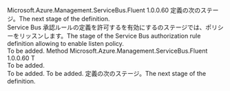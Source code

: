 <Type Name="IWithListen&lt;T&gt;" FullName="Microsoft.Azure.Management.ServiceBus.Fluent.AuthorizationRule.Definition.IWithListen&lt;T&gt;">
  <TypeSignature Language="C#" Value="public interface IWithListen&lt;T&gt;" />
  <TypeSignature Language="ILAsm" Value=".class public interface auto ansi abstract IWithListen`1&lt;T&gt;" />
  <TypeSignature Language="DocId" Value="T:Microsoft.Azure.Management.ServiceBus.Fluent.AuthorizationRule.Definition.IWithListen`1" />
  <TypeSignature Language="VB.NET" Value="Public Interface IWithListen(Of T)" />
  <TypeSignature Language="F#" Value="type IWithListen&lt;'T&gt; = interface" />
  <AssemblyInfo>
    <AssemblyName>Microsoft.Azure.Management.ServiceBus.Fluent</AssemblyName>
    <AssemblyVersion>1.0.0.60</AssemblyVersion>
  </AssemblyInfo>
  <TypeParameters>
    <TypeParameter Name="T" />
  </TypeParameters>
  <Interfaces />
  <Docs>
    <typeparam name="T"><span data-ttu-id="8c22b-101">定義の次のステージ。</span><span class="sxs-lookup"><span data-stu-id="8c22b-101">The next stage of the definition.</span></span></typeparam>
    <summary>
            <span data-ttu-id="8c22b-102">Service Bus 承認ルールの定義を許可するを有効にするのステージでは、ポリシーをリッスンします。</span><span class="sxs-lookup"><span data-stu-id="8c22b-102">The stage of the Service Bus authorization rule definition allowing to enable listen policy.</span></span>
            </summary>
    <remarks>To be added.</remarks>
  </Docs>
  <Members>
    <Member MemberName="WithListeningEnabled">
      <MemberSignature Language="C#" Value="public T WithListeningEnabled ();" />
      <MemberSignature Language="ILAsm" Value=".method public hidebysig newslot virtual instance !T WithListeningEnabled() cil managed" />
      <MemberSignature Language="DocId" Value="M:Microsoft.Azure.Management.ServiceBus.Fluent.AuthorizationRule.Definition.IWithListen`1.WithListeningEnabled" />
      <MemberSignature Language="VB.NET" Value="Public Function WithListeningEnabled () As T" />
      <MemberSignature Language="F#" Value="abstract member WithListeningEnabled : unit -&gt; 'T" Usage="iWithListen.WithListeningEnabled " />
      <MemberType>Method</MemberType>
      <AssemblyInfo>
        <AssemblyName>Microsoft.Azure.Management.ServiceBus.Fluent</AssemblyName>
        <AssemblyVersion>1.0.0.60</AssemblyVersion>
      </AssemblyInfo>
      <ReturnValue>
        <ReturnType>T</ReturnType>
      </ReturnValue>
      <Parameters />
      <Docs>
        <summary>To be added.</summary>
        <returns>To be added.</returns>
        <remarks>To be added.</remarks>
        <return><span data-ttu-id="8c22b-103">定義の次のステージ。</span><span class="sxs-lookup"><span data-stu-id="8c22b-103">The next stage of the definition.</span></span></return>
      </Docs>
    </Member>
  </Members>
</Type>